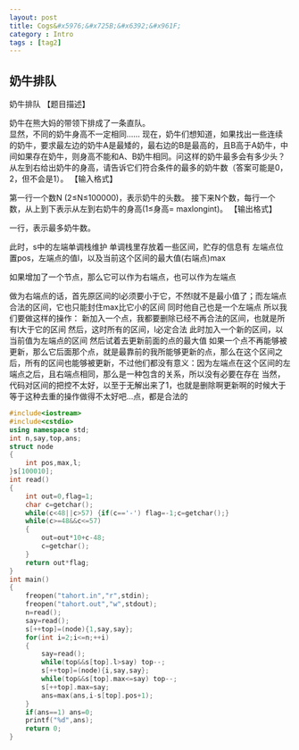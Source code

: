 ```yaml
---
layout: post
title: Cogs&#x5976;&#x725B;&#x6392;&#x961F;
category : Intro 
tags : [tag2]
---
```


<link rel="stylesheet" href="/highlight/styles/default.css">
<script src="/highlight/highlight.pack.js"></script>
<script>hljs.initHighlightingOnLoad();</script>



## &#x5976;&#x725B;&#x6392;&#x961F;

&#x5976;&#x725B;&#x6392;&#x961F;
&#x3010;&#x9898;&#x76EE;&#x63CF;&#x8FF0;&#x3011;

&#x5976;&#x725B;&#x5728;&#x718A;&#x5927;&#x5988;&#x7684;&#x5E26;&#x9886;&#x4E0B;&#x6392;&#x6210;&#x4E86;&#x4E00;&#x6761;&#x76F4;&#x961F;&#x3002;  
&#x663E;&#x7136;&#xFF0C;&#x4E0D;&#x540C;&#x7684;&#x5976;&#x725B;&#x8EAB;&#x9AD8;&#x4E0D;&#x4E00;&#x5B9A;&#x76F8;&#x540C;&#x2026;&#x2026;
&#x73B0;&#x5728;&#xFF0C;&#x5976;&#x725B;&#x4EEC;&#x60F3;&#x77E5;&#x9053;&#xFF0C;&#x5982;&#x679C;&#x627E;&#x51FA;&#x4E00;&#x4E9B;&#x8FDE;&#x7EED;&#x7684;&#x5976;&#x725B;&#xFF0C;&#x8981;&#x6C42;&#x6700;&#x5DE6;&#x8FB9;&#x7684;&#x5976;&#x725B;A&#x662F;&#x6700;&#x77EE;&#x7684;&#xFF0C;&#x6700;&#x53F3;&#x8FB9;&#x7684;B&#x662F;&#x6700;&#x9AD8;&#x7684;&#xFF0C;&#x4E14;B&#x9AD8;&#x4E8E;A&#x5976;&#x725B;&#xFF0C;&#x4E2D;&#x95F4;&#x5982;&#x679C;&#x5B58;&#x5728;&#x5976;&#x725B;&#xFF0C;&#x5219;&#x8EAB;&#x9AD8;&#x4E0D;&#x80FD;&#x548C;A&#x3001;B&#x5976;&#x725B;&#x76F8;&#x540C;&#x3002;&#x95EE;&#x8FD9;&#x6837;&#x7684;&#x5976;&#x725B;&#x6700;&#x591A;&#x4F1A;&#x6709;&#x591A;&#x5C11;&#x5934;&#xFF1F;
&#x4ECE;&#x5DE6;&#x5230;&#x53F3;&#x7ED9;&#x51FA;&#x5976;&#x725B;&#x7684;&#x8EAB;&#x9AD8;&#xFF0C;&#x8BF7;&#x544A;&#x8BC9;&#x5B83;&#x4EEC;&#x7B26;&#x5408;&#x6761;&#x4EF6;&#x7684;&#x6700;&#x591A;&#x7684;&#x5976;&#x725B;&#x6570;&#xFF08;&#x7B54;&#x6848;&#x53EF;&#x80FD;&#x662F;0&#xFF0C;2&#xFF0C;&#x4F46;&#x4E0D;&#x4F1A;&#x662F;1&#xFF09;&#x3002;
&#x3010;&#x8F93;&#x5165;&#x683C;&#x5F0F;&#x3011;

&#x7B2C;&#x4E00;&#x884C;&#x4E00;&#x4E2A;&#x6570;N (2&#x2264;N&#x2264;100000)&#xFF0C;&#x8868;&#x793A;&#x5976;&#x725B;&#x7684;&#x5934;&#x6570;&#x3002;
&#x63A5;&#x4E0B;&#x6765;N&#x4E2A;&#x6570;&#xFF0C;&#x6BCF;&#x884C;&#x4E00;&#x4E2A;&#x6570;&#xFF0C;&#x4ECE;&#x4E0A;&#x5230;&#x4E0B;&#x8868;&#x793A;&#x4ECE;&#x5DE6;&#x5230;&#x53F3;&#x5976;&#x725B;&#x7684;&#x8EAB;&#x9AD8;(1&#x2264;&#x8EAB;&#x9AD8;= maxlongint)&#x3002;
&#x3010;&#x8F93;&#x51FA;&#x683C;&#x5F0F;&#x3011;

&#x4E00;&#x884C;&#xFF0C;&#x8868;&#x793A;&#x6700;&#x591A;&#x5976;&#x725B;&#x6570;&#x3002;

&#x6B64;&#x65F6;&#xFF0C;s&#x4E2D;&#x7684;&#x5DE6;&#x7AEF;&#x5355;&#x8C03;&#x6808;&#x7EF4;&#x62A4;
&#x5355;&#x8C03;&#x6808;&#x91CC;&#x5B58;&#x653E;&#x7740;&#x4E00;&#x4E9B;&#x533A;&#x95F4;&#xFF0C;&#x8D2E;&#x5B58;&#x7684;&#x4FE1;&#x606F;&#x6709; &#x5DE6;&#x7AEF;&#x70B9;&#x4F4D;&#x7F6E;pos&#xFF0C;&#x5DE6;&#x7AEF;&#x70B9;&#x7684;&#x503C;l&#xFF0C;&#x4EE5;&#x53CA;&#x5F53;&#x524D;&#x8FD9;&#x4E2A;&#x533A;&#x95F4;&#x7684;&#x6700;&#x5927;&#x503C;(&#x53F3;&#x7AEF;&#x70B9;)max

&#x5982;&#x679C;&#x589E;&#x52A0;&#x4E86;&#x4E00;&#x4E2A;&#x8282;&#x70B9;&#xFF0C;&#x90A3;&#x4E48;&#x5B83;&#x53EF;&#x4EE5;&#x4F5C;&#x4E3A;&#x53F3;&#x7AEF;&#x70B9;&#xFF0C;&#x4E5F;&#x53EF;&#x4EE5;&#x4F5C;&#x4E3A;&#x5DE6;&#x7AEF;&#x70B9;

&#x505A;&#x4E3A;&#x53F3;&#x7AEF;&#x70B9;&#x7684;&#x8BDD;&#xFF0C;&#x9996;&#x5148;&#x539F;&#x533A;&#x95F4;&#x7684;l&#x5FC5;&#x987B;&#x8981;&#x5C0F;&#x4E8E;&#x5B83;&#xFF0C;&#x4E0D;&#x7136;l&#x5C31;&#x4E0D;&#x662F;&#x6700;&#x5C0F;&#x503C;&#x4E86;&#xFF1B;&#x800C;&#x5DE6;&#x7AEF;&#x70B9;&#x5408;&#x6CD5;&#x7684;&#x533A;&#x95F4;&#xFF0C;&#x5B83;&#x4E5F;&#x53EA;&#x80FD;&#x5C01;&#x4F4F;max&#x6BD4;&#x5B83;&#x5C0F;&#x7684;&#x533A;&#x95F4;
&#x540C;&#x65F6;&#x4ED6;&#x81EA;&#x5DF1;&#x4E5F;&#x662F;&#x4E00;&#x4E2A;&#x5DE6;&#x7AEF;&#x70B9;
&#x6240;&#x4EE5;&#x6211;&#x4EEC;&#x8981;&#x505A;&#x8FD9;&#x6837;&#x7684;&#x64CD;&#x4F5C;&#xFF1A;
&#x65B0;&#x52A0;&#x5165;&#x4E00;&#x4E2A;&#x70B9;&#xFF0C;&#x6211;&#x90FD;&#x8981;&#x5220;&#x9664;&#x5DF2;&#x7ECF;&#x4E0D;&#x518D;&#x5408;&#x6CD5;&#x7684;&#x533A;&#x95F4;&#xFF0C;&#x4E5F;&#x5C31;&#x662F;&#x6240;&#x6709;l&#x5927;&#x4E8E;&#x5B83;&#x7684;&#x533A;&#x95F4;
&#x7136;&#x540E;&#xFF0C;&#x8FD9;&#x65F6;&#x6240;&#x6709;&#x7684;&#x533A;&#x95F4;&#xFF0C;l&#x5FC5;&#x5B9A;&#x5408;&#x6CD5;
&#x6B64;&#x65F6;&#x52A0;&#x5165;&#x4E00;&#x4E2A;&#x65B0;&#x7684;&#x533A;&#x95F4;&#xFF0C;&#x4EE5;&#x5F53;&#x524D;&#x503C;&#x4E3A;&#x5DE6;&#x7AEF;&#x70B9;&#x7684;&#x533A;&#x95F4;
&#x7136;&#x540E;&#x8BD5;&#x7740;&#x53BB;&#x66F4;&#x65B0;&#x524D;&#x9762;&#x7684;&#x70B9;&#x7684;&#x6700;&#x5927;&#x503C;
&#x5982;&#x679C;&#x4E00;&#x4E2A;&#x70B9;&#x4E0D;&#x518D;&#x80FD;&#x591F;&#x88AB;&#x66F4;&#x65B0;&#xFF0C;&#x90A3;&#x4E48;&#x5B83;&#x540E;&#x9762;&#x90A3;&#x4E2A;&#x70B9;&#xFF0C;&#x5C31;&#x662F;&#x6700;&#x9760;&#x524D;&#x7684;&#x6211;&#x6240;&#x80FD;&#x591F;&#x66F4;&#x65B0;&#x7684;&#x70B9;&#xFF0C;&#x90A3;&#x4E48;&#x5728;&#x8FD9;&#x4E2A;&#x533A;&#x95F4;&#x4E4B;&#x540E;&#xFF0C;&#x6240;&#x6709;&#x7684;&#x533A;&#x95F4;&#x4E5F;&#x80FD;&#x591F;&#x88AB;&#x66F4;&#x65B0;&#xFF0C;&#x4E0D;&#x8FC7;&#x4ED6;&#x4EEC;&#x90FD;&#x6CA1;&#x6709;&#x610F;&#x4E49;&#xFF1A;&#x56E0;&#x4E3A;&#x5DE6;&#x7AEF;&#x70B9;&#x5728;&#x8FD9;&#x4E2A;&#x533A;&#x95F4;&#x7684;&#x5DE6;&#x7AEF;&#x70B9;&#x4E4B;&#x540E;&#xFF0C;&#x4E14;&#x53F3;&#x7AEF;&#x70B9;&#x76F8;&#x540C;&#xFF0C;&#x90A3;&#x4E48;&#x662F;&#x4E00;&#x79CD;&#x5305;&#x542B;&#x7684;&#x5173;&#x7CFB;&#xFF0C;&#x6240;&#x4EE5;&#x6CA1;&#x6709;&#x5FC5;&#x8981;&#x5728;&#x5B58;&#x5728;
&#x5F53;&#x7136;&#xFF0C;&#x4EE3;&#x7801;&#x5BF9;&#x533A;&#x95F4;&#x7684;&#x628A;&#x63A7;&#x4E0D;&#x592A;&#x597D;&#xFF0C;&#x4EE5;&#x81F3;&#x4E8E;&#x65E0;&#x89E3;&#x51FA;&#x6765;&#x4E86;1&#xFF0C;&#x4E5F;&#x5C31;&#x662F;&#x5220;&#x9664;&#x554A;&#x66F4;&#x65B0;&#x554A;&#x7684;&#x65F6;&#x5019;&#x5927;&#x4E8E;&#x7B49;&#x4E8E;&#x8FD9;&#x79CD;&#x53BB;&#x91CD;&#x7684;&#x64CD;&#x4F5C;&#x505A;&#x5F97;&#x4E0D;&#x592A;&#x597D;&#x5427;...&#x70B9;&#xFF0C;&#x90FD;&#x662F;&#x5408;&#x6CD5;&#x7684;


```cpp 
#include<iostream>
#include<cstdio>
using namespace std;
int n,say,top,ans;
struct node
{
	int pos,max,l;
}s[100010];
int read() 
{
    int out=0,flag=1;
    char c=getchar();
    while(c<48||c>57) {if(c=='-') flag=-1;c=getchar();}
    while(c>=48&&c<=57)
    {
        out=out*10+c-48;
        c=getchar();
    }
    return out*flag;
}
int main()
{
	freopen("tahort.in","r",stdin);
	freopen("tahort.out","w",stdout);
	n=read();
	say=read();
	s[++top]=(node){1,say,say};
	for(int i=2;i<=n;++i)
	{
		say=read();
		while(top&&s[top].l>say) top--;
		s[++top]=(node){i,say,say};
		while(top&&s[top].max<=say) top--; 
		s[++top].max=say;
		ans=max(ans,i-s[top].pos+1);
	}
	if(ans==1) ans=0;
	printf("%d",ans);
	return 0;
}
``` 
